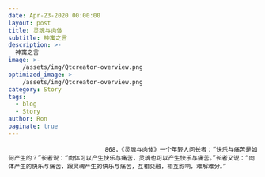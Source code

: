 ```yaml
---
date: Apr-23-2020 00:00:00
layout: post
title: 灵魂与肉体
subtitle: 神寓之言
description: >-
  神寓之言
image: >-
    /assets/img/Qtcreator-overview.png
optimized_image: >-
    /assets/img/Qtcreator-overview.png
category: Story
tags:
  - blog
  - Story
author: Ron
paginate: true
---
```


							　　868，《灵魂与肉体》一个年轻人问长者：“快乐与痛苦是如何产生的？”长者说：“肉体可以产生快乐与痛苦，灵魂也可以产生快乐与痛苦。”长者又说：“肉体产生的快乐与痛苦，跟灵魂产生的快乐与痛苦，互相交融，相互影响，难解难分。”
							
							
						